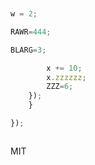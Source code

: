 







```js


```


```js

w = 2;

RAWR=444;

BLARG=3;

        x += 10;
        x.zzzzzz;
        ZZZ=6;
    });
    }

});

```


```
```




  MIT
